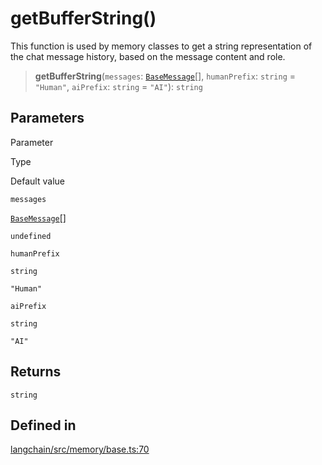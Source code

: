 getBufferString()
=================

This function is used by memory classes to get a string representation of the chat message history, based on the message content and role.

> **getBufferString**(`messages`: [`BaseMessage`](/docs/api/schema/classes/BaseMessage)\[\], `humanPrefix`: `string` = `"Human"`, `aiPrefix`: `string` = `"AI"`): `string`

Parameters[​](#parameters "Direct link to Parameters")
------------------------------------------------------

Parameter

Type

Default value

`messages`

[`BaseMessage`](/docs/api/schema/classes/BaseMessage)\[\]

`undefined`

`humanPrefix`

`string`

`"Human"`

`aiPrefix`

`string`

`"AI"`

Returns[​](#returns "Direct link to Returns")
---------------------------------------------

`string`

Defined in[​](#defined-in "Direct link to Defined in")
------------------------------------------------------

[langchain/src/memory/base.ts:70](https://github.com/hwchase17/langchainjs/blob/46e1734/langchain/src/memory/base.ts#L70)